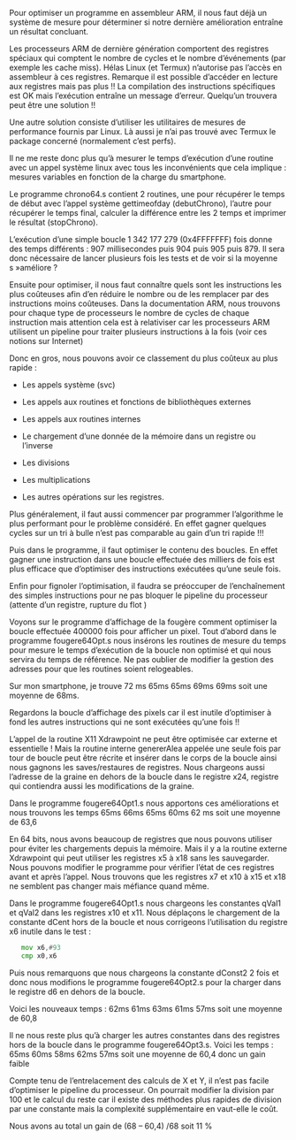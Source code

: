 Pour optimiser un programme en assembleur ARM, il nous faut déjà un système de mesure pour déterminer si notre dernière amélioration entraîne un résultat concluant.

Les processeurs ARM de dernière génération comportent des registres spéciaux qui comptent le nombre de cycles et le nombre d’événements (par exemple les cache miss). Hélas Linux (et Termux) n’autorise pas l’accès en assembleur à ces registres.
Remarque il est possible d’accéder en lecture aux registres   mais pas plus !! La compilation des instructions spécifiques est OK mais l’exécution entraîne un message d’erreur. Quelqu’un trouvera peut être une solution !!

 
Une autre solution consiste d’utiliser les utilitaires de mesures de performance fournis par Linux. Là aussi je n’ai pas trouvé avec Termux le package concerné (normalement c’est perfs).

Il ne me reste donc plus qu’à mesurer le temps d’exécution d’une routine avec un appel système linux avec tous les inconvénients que cela implique : mesures variables en fonction de la charge du smartphone.

Le programme chrono64.s contient 2 routines, une pour récupérer le temps de début avec l’appel système gettimeofday (debutChrono), l’autre pour récupérer le temps final, calculer la différence entre les 2 temps et imprimer le résultat (stopChrono).

L’exécution d’une simple boucle 1 342 177 279 (0x4FFFFFFF) fois donne des temps différents : 907 millisecondes puis 904 puis 905 puis 879. 
Il sera donc nécessaire de lancer plusieurs fois les tests et de voir si la moyenne s »améliore ?

Ensuite pour optimiser, il nous faut connaître quels sont les instructions les plus coûteuses afin d’en réduire le nombre ou de les remplacer par des instructions moins coûteuses. 
Dans la documentation ARM, nous trouvons pour chaque type de processeurs le nombre de cycles de chaque instruction mais attention cela est à relativiser car les processeurs ARM utilisent un pipeline pour traiter plusieurs instructions à la fois (voir ces notions sur Internet)

Donc en gros, nous pouvons avoir ce classement du plus coûteux au plus rapide :

* Les appels système (svc) 

* Les appels aux routines et fonctions de bibliothèques externes

* Les appels aux routines internes

* Le chargement d’une donnée de la mémoire dans un registre ou l’inverse

* Les divisions

* Les multiplications

* Les autres opérations sur les registres.

Plus généralement, il faut aussi commencer par programmer l’algorithme le plus performant pour le problème considéré. En effet gagner quelques cycles sur un tri à bulle n’est pas comparable au gain d’un tri rapide !!!

Puis dans le programme, il faut optimiser le contenu des boucles. En effet gagner une instruction dans une boucle effectuée des milliers de fois est plus efficace que d’optimiser des instructions exécutées qu’une seule fois.

Enfin pour fignoler l’optimisation, il faudra se préoccuper de l’enchaînement des simples instructions pour ne pas bloquer le pipeline du processeur (attente d’un registre, rupture du flot )

Voyons sur le programme d’affichage de la fougère comment optimiser la boucle effectuée 400000 fois pour afficher un pixel.
Tout d’abord dans le programme fougere64Opt.s nous insérons les routines de mesure du temps pour mesure le temps d’exécution de la boucle non optimisé et qui nous servira du temps de référence. Ne pas oublier de modifier la gestion des adresses pour que les routines soient relogeables.

Sur mon smartphone, je trouve 72 ms 65ms 65ms 69ms 69ms  soit une moyenne de 68ms.

Regardons la boucle d’affichage des pixels car il est inutile d’optimiser à fond  les autres instructions qui ne sont exécutées qu’une fois !!

L’appel de la routine X11 Xdrawpoint ne peut être optimisée car externe et essentielle ! Mais la routine interne genererAlea appelée une seule fois par tour de boucle peut être récrite et insérer dans le corps de la boucle ainsi nous gagnons les saves/restaures de registres.
Nous chargeons aussi l’adresse de la graine en dehors de la boucle dans le registre x24, registre qui contiendra aussi les modifications de la graine.

Dans le programme fougere64Opt1.s nous apportons ces améliorations et nous trouvons les temps 65ms 66ms 65ms 60ms 62 ms soit une moyenne de 63,6

En 64 bits, nous avons beaucoup de registres que nous pouvons utiliser pour éviter les chargements depuis la mémoire. Mais il y a la routine externe Xdrawpoint qui peut utiliser les registres x5 à x18 sans les sauvegarder. 
Nous pouvons modifier le programme pour vérifier l’état de ces registres avant et après l’appel. Nous trouvons que les registres x7 et x10 à x15  et x18 ne semblent pas changer mais méfiance quand même.

Dans le programme fougere64Opt1.s  nous chargeons les constantes qVal1 et qVal2 dans les registres x10 et x11. Nous déplaçons le chargement de la constante dCent hors de la boucle et nous corrigeons l’utilisation du registre x6 inutile dans le test :
 ```asm
    mov x6,#93
    cmp x0,x6
 ```
    
Puis nous remarquons que nous chargeons la constante dConst2 2 fois et donc nous modifions le programme fougere64Opt2.s pour la charger dans le registre d6 en dehors de la boucle.

Voici les nouveaux temps : 62ms 61ms 63ms 61ms 57ms soit une moyenne de 60,8

Il ne nous reste plus qu’à charger les autres constantes dans des registres hors de la boucle dans le programme fougere64Opt3.s. Voici les temps :
65ms 60ms 58ms 62ms 57ms  soit une moyenne de 60,4  donc un gain faible

Compte tenu de l’entrelacement des calculs de X et Y, il n’est pas facile d’optimiser le pipeline du processeur.
On pourrait modifier la division par 100 et le calcul du reste car il existe des méthodes plus rapides de division par une constante mais la complexité supplémentaire en vaut-elle le coût.

Nous avons au total un gain de (68 – 60,4) /68 soit 11 %
